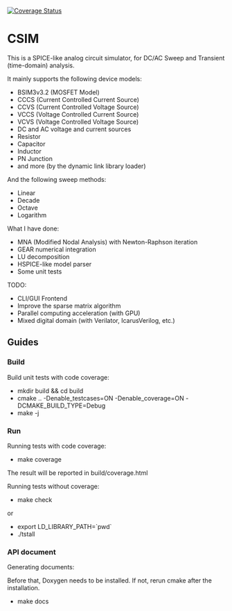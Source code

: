 [![Coverage Status](https://coveralls.io/repos/github/cassuto/CSIM/badge.svg)](https://coveralls.io/github/cassuto/CSIM)

# CSIM

This is a SPICE-like analog circuit simulator, for DC/AC Sweep and Transient (time-domain) analysis.

It mainly supports the following device models:
* BSIM3v3.2 (MOSFET Model)
* CCCS (Current Controlled Current Source)
* CCVS (Current Controlled Voltage Source)
* VCCS (Voltage Controlled Current Source)
* VCVS (Voltage Controlled Voltage Source)
* DC and AC voltage and current sources
* Resistor
* Capacitor
* Inductor
* PN Junction
* and more (by the dynamic link library loader)

And the following sweep methods:
* Linear
* Decade
* Octave
* Logarithm

What I have done:
* MNA (Modified Nodal Analysis) with Newton-Raphson iteration
* GEAR numerical integration
* LU decomposition
* HSPICE-like model parser
* Some unit tests

TODO:
* CLI/GUI Frontend
* Improve the sparse matrix algorithm
* Parallel computing acceleration (with GPU)
* Mixed digital domain (with Verilator, IcarusVerilog, etc.)

## Guides

### Build
Build unit tests with code coverage:
* mkdir build && cd build
* cmake .. -Denable_testcases=ON -Denable_coverage=ON -DCMAKE_BUILD_TYPE=Debug
* make -j

### Run
Running tests with code coverage:
* make coverage

The result will be reported in build/coverage.html

Running tests without coverage:
* make check

or
* export LD_LIBRARY_PATH=\`pwd\`
* ./tstall

### API document
Generating documents:

Before that, Doxygen needs to be installed. If not, rerun cmake after the installation.

* make docs
